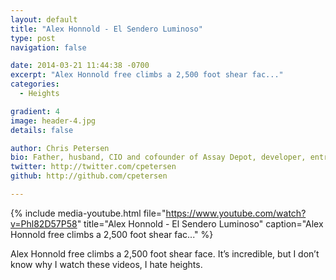 ```yaml
---
layout: default
title: "Alex Honnold - El Sendero Luminoso"
type: post
navigation: false

date: 2014-03-21 11:44:38 -0700
excerpt: "Alex Honnold free climbs a 2,500 foot shear fac..."
categories:
  - Heights

gradient: 4
image: header-4.jpg
details: false

author: Chris Petersen
bio: Father, husband, CIO and cofounder of Assay Depot, developer, entrepreneur and technologist.
twitter: http://twitter.com/cpetersen
github: http://github.com/cpetersen

---
```


{% include media-youtube.html file="https://www.youtube.com/watch?v=Phl82D57P58" title="Alex Honnold - El Sendero Luminoso" caption="Alex Honnold free climbs a 2,500 foot shear fac..." %}

Alex Honnold free climbs a 2,500 foot shear face. It’s incredible, but I don’t know why I watch these videos, I hate heights.
